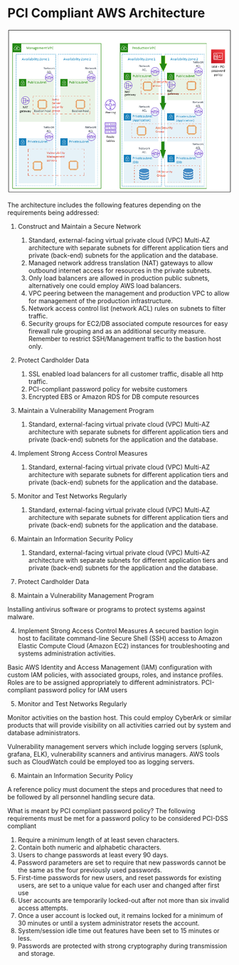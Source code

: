 PCI Compliant AWS Architecture 
==============================

![picture alt](https://raw.githubusercontent.com/kamitu-sm/ictlife/master/PCI_Architecure/pci-dss-on-aws.png "PCI ARCHITECTURE") 

The architecture includes the following features depending on the requirements being addressed:

1. Construct and Maintain a Secure Network
    1. Standard, external-facing virtual private cloud (VPC) Multi-AZ architecture with separate subnets for different application tiers and private (back-end) subnets for the application and the database.
    2. Managed network address translation (NAT) gateways to allow outbound internet access for resources in the private subnets.
    3. Only load balancers are allowed in production public subnets, alternatively one could employ AWS load balancers.
    4. VPC peering between the management and production VPC to allow for management of the production infrastructure.
    5. Network access control list (network ACL) rules on subnets to filter traffic.
    6. Security groups for EC2/DB associated compute resources for easy firewall rule grouping and as an additional security measure. Remember to restrict SSH/Management traffic to the bastion host only.
2. Protect Cardholder Data
    1. SSL enabled load balancers for all customer traffic, disable all http traffic.
    2. PCI-compliant password policy for website customers
    3. Encrypted EBS or Amazon RDS for DB compute resources
3. Maintain a Vulnerability Management Program
    1. Standard, external-facing virtual private cloud (VPC) Multi-AZ architecture with separate subnets for different application tiers and private (back-end) subnets for the application and the database.
4. Implement Strong Access Control Measures
    1. Standard, external-facing virtual private cloud (VPC) Multi-AZ architecture with separate subnets for different application tiers and private (back-end) subnets for the application and the database.
5. Monitor and Test Networks Regularly
    1. Standard, external-facing virtual private cloud (VPC) Multi-AZ architecture with separate subnets for different application tiers and private (back-end) subnets for the application and the database.
6. Maintain an Information Security Policy
    1. Standard, external-facing virtual private cloud (VPC) Multi-AZ architecture with separate subnets for different application tiers and private (back-end) subnets for the application and the database.





2. Protect Cardholder Data





3. Maintain a Vulnerability Management Program

Installing antivirus software or programs to protect systems against malware.

4. Implement Strong Access Control Measures
A secured bastion login host to facilitate command-line Secure Shell (SSH) access to Amazon Elastic Compute Cloud (Amazon EC2) instances for troubleshooting and systems administration activities.

Basic AWS Identity and Access Management (IAM) configuration with custom IAM policies, with associated groups, roles, and instance profiles. Roles are to be assigned appropriately to different administrators. PCI-compliant password policy for IAM users

5. Monitor and Test Networks Regularly

Monitor activities on the bastion host. This could employ CyberArk or similar products that will provide visibility on all activities carried out by system and database administrators.

Vulnerability management servers which include logging servers (splunk, grafana, ELK), vulnerability scanners and antivirus managers. AWS tools such as CloudWatch could be employed too as logging servers.

6. Maintain an Information Security Policy

A reference policy must document the steps and procedures that need to be followed by all personnel handling secure data.

What is meant by PCI compliant password policy?
The following requirements must be met for a password policy to be considered PCI-DSS compliant
1. Require a minimum length of at least seven characters.
2. Contain both numeric and alphabetic characters.
3. Users to change passwords at least every 90 days.
4. Password parameters are set to require that new passwords cannot be the same as the four previously used passwords.
5. First-time passwords for new users, and reset passwords for existing users, are set to a unique value for each user and changed after first use
6. User accounts are temporarily locked-out after not more than six invalid access attempts.
7. Once a user account is locked out, it remains locked for a minimum of 30 minutes or until a system administrator resets the account.
8. System/session idle time out features have been set to 15 minutes or less.
9. Passwords are protected with strong cryptography during transmission and storage.
